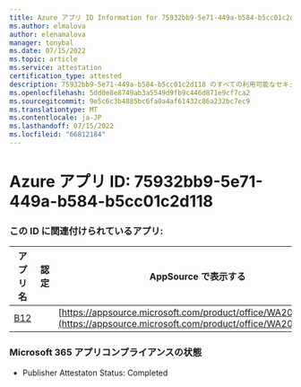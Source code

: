 ```yaml
---
title: Azure アプリ ID Information for 75932bb9-5e71-449a-b584-b5cc01c2d118
ms.author: elmalova
author: elenamalova
manager: tonybal
ms.date: 07/15/2022
ms.topic: article
ms.service: attestation
certification_type: attested
description: 75932bb9-5e71-449a-b584-b5cc01c2d118 のすべての利用可能なセキュリティとコンプライアンス情報。
ms.openlocfilehash: 5dd0e8e8749ab3a5549d9fb9c446d871e9cf7ca2
ms.sourcegitcommit: 9e5c6c3b4885bc6fa0a4af61432c86a232bc7ec9
ms.translationtype: MT
ms.contentlocale: ja-JP
ms.lasthandoff: 07/15/2022
ms.locfileid: "66812184"
---
```

# <a name="azure-app-id-75932bb9-5e71-449a-b584-b5cc01c2d118"></a>Azure アプリ ID: 75932bb9-5e71-449a-b584-b5cc01c2d118


### <a name="apps-associated-with-this-id"></a>この ID に関連付けられているアプリ:
| **アプリ名** | **認定** | **AppSource で表示する** |
|--------------|---------------|-----------------------|
| [B12](../forward/WA200004073.md) |  | [https://appsource.microsoft.com/product/office/WA200004073](https://appsource.microsoft.com/product/office/WA200004073) |

### <a name="microsoft-365-app-compliance-status"></a>Microsoft 365 アプリコンプライアンスの状態
- Publisher Attestaton Status: Completed
